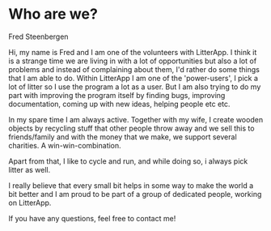 # Who are we?

Fred Steenbergen

Hi, my name is Fred and I am one of the volunteers with LitterApp.
I think it is a strange time we are living in with a lot of opportunities but also a lot of problems and instead of complaining about them, I'd rather do some things that I am able to do.
Within LitterApp I am one of the 'power-users', I pick a lot of litter so I use the program a lot as a user. But I am also trying to do my part with improving the program itself by finding bugs, improving documentation, coming up with new ideas, helping people etc etc.

In my spare time I am always active. Together with my wife, I create wooden objects by recycling stuff that other people throw away and we sell this to friends/family and with the money that we make, we support several charities. A win-win-combination.

Apart from that, I like to cycle and run, and while doing so, i always pick litter as well.

I really believe that every small bit helps in some way to make the world a bit better and I am proud to be part of a group of dedicated people, working on LitterApp.

If you have any questions, feel free to contact me!
